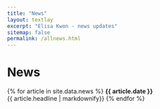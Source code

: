```yaml
---
title: "News"
layout: textlay
excerpt: "Elisa Kwon - news updates"
sitemap: false
permalink: /allnews.html
---
```


# News

{% for article in site.data.news %}
<b>{{ article.date }}</b> <br>
{{ article.headline | markdownify}}
{% endfor %}
